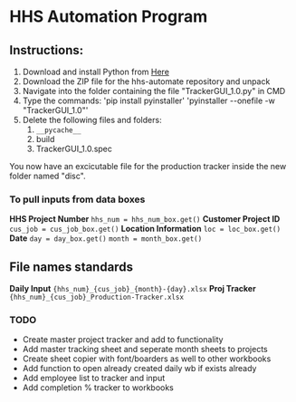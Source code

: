 # HHS Automation Program

## Instructions:

1. Download and install Python from [Here](https://www.python.org/downloads/)
2. Download the ZIP file for the hhs-automate repository and unpack
4. Navigate into the folder containing the file "TrackerGUI_1.0.py" in CMD
5. Type the commands:
    'pip install pyinstaller'
    'pyinstaller --onefile -w "TrackerGUI_1.0"'
6. Delete the following files and folders:
    1. ``__pycache__``
    2. build
    3. TrackerGUI_1.0.spec

You now have an excicutable file for the production tracker inside the new folder named "disc".


### To pull inputs from data boxes

**HHS Project Number**
`hhs_num = hhs_num_box.get()`
**Customer Project ID**
`cus_job = cus_job_box.get()`
**Location Information**
`loc = loc_box.get()`
**Date**
`day = day_box.get()`
`month = month_box.get()`


## File names standards

**Daily Input**
`{hhs_num}_{cus_job}_{month}-{day}.xlsx`
**Proj Tracker**
`{hhs_num}_{cus_job}_Production-Tracker.xlsx`


### TODO
- Create master project tracker and add to functionality
- Add master tracking sheet and seperate month sheets to projects
- Create sheet copier with font/boarders as well to other workbooks
- Add function to open already created daily wb if exists already
- Add employee list to tracker and input
- Add completion % tracker to workbooks
